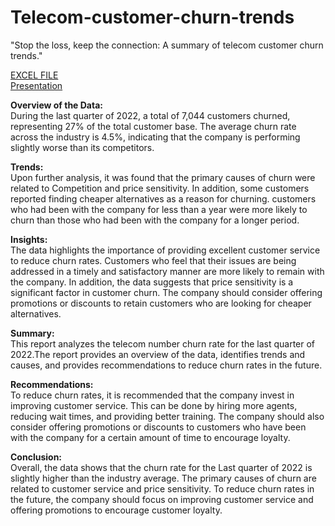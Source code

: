 # Telecom-customer-churn-trends
"Stop the loss, keep the connection: A summary of telecom customer churn trends."

[EXCEL FILE](https://github.com/khushiyadav2022/Telecom-customer-churn-trends/blob/ee093fc6be022652943501cef4779b621f26ec24/telecom_customer_churn_excel.zip)<br>
[Presentation](https://github.com/khushiyadav2022/Telecom-customer-churn-trends/blob/ee093fc6be022652943501cef4779b621f26ec24/Telcomm%20customer%20churn%20trends.pdf)



**Overview of the Data:**<br> 
During the last quarter of 2022, a total of 7,044 customers churned, representing 27% of the total customer base. The average churn rate across the industry is 4.5%, indicating that the company is performing slightly worse than its competitors.

**Trends:**<br> 
Upon further analysis, it was found that the primary causes of churn were related to Competition and price sensitivity. In addition, some customers reported finding cheaper alternatives as a reason for churning.
customers who had been with the company for less than a year were more likely to churn than those who had been with the company for a longer period.

**Insights:**<br> 
The data highlights the importance of providing excellent customer service to reduce churn rates. Customers who feel that their issues are being addressed in a timely and satisfactory manner are more likely to remain with the company. In addition, the data suggests that price sensitivity is a significant factor in customer churn. The company should consider offering promotions or discounts to retain customers who are looking for cheaper alternatives.

**Summary:**<br> 
This report analyzes the telecom number churn rate for the last quarter of 2022.The report provides an overview of the data, identifies trends and causes, and provides recommendations to reduce churn rates in the future.

**Recommendations:**<br> 
To reduce churn rates, it is recommended that the company invest in improving customer service. This can be done by hiring more agents, reducing wait times, and providing better training. The company should also consider offering promotions or discounts to customers who have been with the company for a certain amount of time to encourage loyalty.

**Conclusion:**<br> 
Overall, the data shows that the churn rate for the Last quarter of 2022 is slightly higher than the industry average. The primary causes of churn are related to customer service and price sensitivity. To reduce churn rates in the future, the company should focus on improving customer service and offering promotions to encourage customer loyalty.

